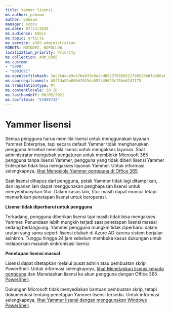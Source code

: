 ```yaml
---
title: Yammer lisensi
ms.author: pebaum
author: pebaum
manager: scotv
ms.date: 07/14/2020
ms.audience: Admin
ms.topic: article
ms.service: o365-administration
ROBOTS: NOINDEX, NOFOLLOW
localization_priority: Priority
ms.collection: Adm_O365
ms.custom:
- "5900"
- "9003071"
ms.openlocfilehash: 3ec764ece9cb7be933e9e2cd002379898522790528b0fa586ab501424b00cd7b
ms.sourcegitcommit: b5f7da89a650d2915dc652449623c78be6247175
ms.translationtype: MT
ms.contentlocale: id-ID
ms.lasthandoff: 08/05/2021
ms.locfileid: "53989732"
---
```

# <a name="yammer-licensing-issues"></a>Yammer lisensi

Semua pengguna harus memiliki lisensi untuk menggunakan layanan Yammer Enterprise, tapi secara default Yammer tidak mengharuskan pengguna tersebut memiliki lisensi untuk mengakses layanan. Saat administrator mengubah pengaturan untuk memblokir Microsoft 365 pengguna tanpa lisensi Yammer, pengguna yang tidak diberi lisensi Yammer Enterprise tidak bisa mengakses layanan Yammer. Untuk informasi selengkapnya, [lihat Mengelola Yammer pengguna di Office 365](https://docs.microsoft.com/yammer/manage-yammer-users/manage-yammer-licenses-in-office-365) 

Saat lisensi dihapus dari pengguna, petak Yammer tidak lagi ditampilkan, dan layanan lain dapat menggunakan penghapusan lisensi untuk menyembunyikan fitur. Dalam kasus lain, fitur masih dapat muncul tetapi memerlukan penetapan lisensi untuk beroperasi.  

**Lisensi tidak diperbarui untuk pengguna**  

Terkadang, pengguna diberikan lisensi tapi masih tidak bisa mengakses Yammer. Penundaan lebih mungkin terjadi saat penetapan lisensi massal sedang berlangsung. Yammer pengguna mungkin tidak diperbarui dalam urutan yang sama seperti lisensi diubah di Azure AD karena sistem berjalan asinkron. Tunggu hingga 24 jam sebelum membuka kasus dukungan untuk melaporkan masalah sinkronisasi lisensi.  

**Penetapan lisensi massal**  

Lisensi dapat ditetapkan melalui pusat admin atau pembuatan skrip PowerShell. Untuk informasi selengkapnya, [lihat Menetapkan lisensi kepada pengguna](https://docs.microsoft.com/microsoft-365/admin/manage/assign-licenses-to-users) dan Menetapkan lisensi ke akun pengguna dengan Office 365 [PowerShell](https://docs.microsoft.com/office365/enterprise/powershell/assign-licenses-to-user-accounts-with-office-365-powershell). 

Dukungan Microsoft tidak menyediakan bantuan pembuatan skrip, tetapi dokumentasi tentang penetapan Yammer lisensi tersedia. Untuk informasi selengkapnya, [lihat Yammer lisensi dengan menggunakan Windows PowerShell](https://docs.microsoft.com/yammer/manage-yammer-users/manage-yammer-licenses-in-office-365#manage-yammer-licenses-by-using-windows-powershell).